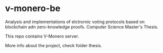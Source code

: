 # v-monero-be
Analysis and implementations of elctrornic voting protocols based on blockchain adn zero-knowledge proofs.
Computer Science Master's Thesis. 

This repo contains V-Monero server.
 
More info about the project, check folder thesis.